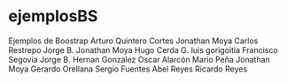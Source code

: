 # ejemplosBS
Ejemplos de Boostrap
Arturo Quintero Cortes
Jonathan Moya
Carlos Restrepo
Jorge B.
Jonathan Moya
Hugo Cerda G.
luis gorigoitia
Francisco Segovia
Jorge B.
Hernan Gonzalez
Oscar Alarcón
Mario Peña
Jonathan Moya
Gerardo Orellana
Sergio Fuentes
Abel Reyes
Ricardo Reyes

